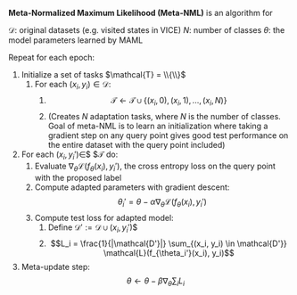 **Meta-Normalized Maximum Likelihood (Meta-NML)** is an algorithm for 

$\mathcal{D}$: original datasets (e.g. visited states in VICE)
$N$: number of classes
$\theta$: the model parameters learned by MAML

Repeat for each epoch:

1. Initialize a set of tasks $\mathcal{T} = \\{\\}$
    1. For each $(x_i, y_i) \in \mathcal{D}$:
        1. $$\mathcal{T} \leftarrow \mathcal{T} \cup \{(x_i, 0), (x_i, 1), ..., (x_i, N)\}$$
        2. (Creates $N$ adaptation tasks, where $N$ is the number of classes. Goal of meta-NML is to learn an initialization where taking a gradient step on any query point gives good test performance on the entire dataset with the query point included)
2. For each $(x_i, y_i') \in$$ $$\mathcal{T}$ do:
    1. Evaluate $\nabla_\theta \mathcal{L}(f_\theta(x_i), y_i')$, the cross entropy loss on the query point with the proposed label
    2. Compute adapted parameters with gradient descent: 
        $$\theta_i' = \theta - \alpha \nabla_\theta \mathcal{L}(f_\theta(x_i), y_i')$$
    3. Compute test loss for adapted model:
        1. Define $\mathcal{D'} := \mathcal{D} \cup (x_i, y_i')$$
        2. $$L_i = \frac{1}{|\mathcal{D'}|} \sum_{(x_i, y_i) \in \mathcal{D'}} \mathcal{L}(f_{\theta_i'}(x_i), y_i)$$
3. Meta-update step: 
    $$\theta \leftarrow \theta - \beta \nabla_\theta \sum_i L_i$$